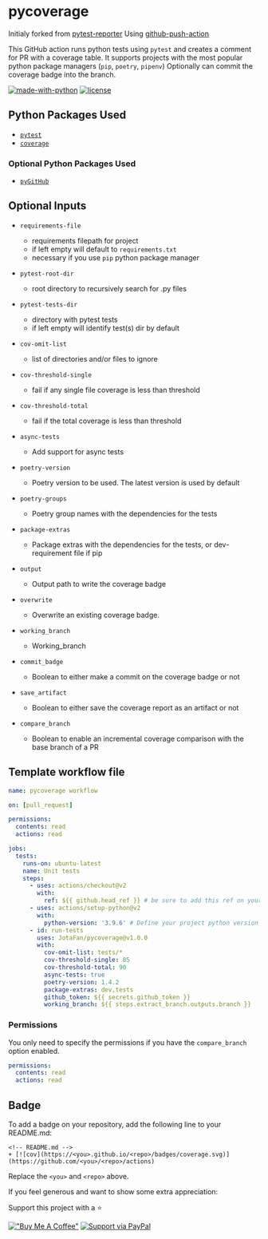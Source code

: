 # pycoverage

Initialy forked from [pytest-reporter](https://github.com/dima-engineer/pytest-reporter)
Using [github-push-action](https://github.com/ad-m/github-push-action)

This GitHub action runs python tests using `pytest` and creates a comment for PR with a coverage table.
It supports projects with the most popular python package managers (`pip`, `poetry`, `pipenv`)
Optionally can commit the coverage badge into the branch.

[![made-with-python](https://img.shields.io/badge/Made%20with-Python-1f425f.svg)](https://www.python.org)
[![license](https://img.shields.io/github/license/JotaFan/pycoverage)](LICENSE)

## Python Packages Used

- [`pytest`](https://pypi.org/project/pytest/)
- [`coverage`](https://pypi.org/project/coverage/)

### Optional Python Packages Used

- [`pyGitHub`](https://pypi.org/project/PyGithub/)

## Optional Inputs

- `requirements-file`
  - requirements filepath for project
  - if left empty will default to `requirements.txt`
  - necessary if you use `pip` python package manager

- `pytest-root-dir`
  - root directory to recursively search for .py files

- `pytest-tests-dir`
  - directory with pytest tests
  - if left empty will identify test(s) dir by default

- `cov-omit-list`
  - list of directories and/or files to ignore

- `cov-threshold-single`
  - fail if any single file coverage is less than threshold

- `cov-threshold-total`
  - fail if the total coverage is less than threshold

- `async-tests`
  - Add support for async tests

- `poetry-version`
  - Poetry version to be used. The latest version is used by default

- `poetry-groups`
  - Poetry group names with the dependencies for the tests

- `package-extras`
  - Package extras with the dependencies for the tests, or dev-requirement file if pip

- `output`
  - Output path to write the coverage badge

- `overwrite`
  - Overwrite an existing coverage badge.

- `working_branch`
  - Working_branch

- `commit_badge`
  - Boolean to either make a commit on the coverage badge or not

- `save_artifact`
  - Boolean to either save the coverage report as an artifact or not

- `compare_branch`
  - Boolean to enable an incremental coverage comparison with the base branch of a PR

## Template workflow file

```yaml
name: pycoverage workflow

on: [pull_request]

permissions:
  contents: read
  actions: read

jobs:
  tests:
    runs-on: ubuntu-latest
    name: Unit tests
    steps:
      - uses: actions/checkout@v2
        with:
          ref: ${{ github.head_ref }} # be sure to add this ref on your checkout
      - uses: actions/setup-python@v2
        with:
          python-version: '3.9.6' # Define your project python version
      - id: run-tests
        uses: JotaFan/pycoverage@v1.0.0
        with:
          cov-omit-list: tests/*
          cov-threshold-single: 85
          cov-threshold-total: 90
          async-tests: true
          poetry-version: 1.4.2
          package-extras: dev,tests
          github_token: ${{ secrets.github_token }}
          working_branch: ${{ steps.extract_branch.outputs.branch }}
```

### Permissions

You only need to specify the permissions if you have the `compare_branch` option enabled.
```yaml
permissions:
  contents: read
  actions: read
```

## Badge

To add a badge on your repository, add the following line to your README.md:

    <!-- README.md -->
    + [![cov](https://<you>.github.io/<repo>/badges/coverage.svg)](https://github.com/<you>/<repo>/actions)

Replace the `<you>` and `<repo>` above.

If you feel generous and want to show some extra appreciation:

Support this project with a :star:

[buymeacoffee-shield]: https://www.buymeacoffee.com/assets/img/custom_images/orange_img.png
[!["Buy Me A Coffee"](https://user-images.githubusercontent.com/1376749/120938564-50c59780-c6e1-11eb-814f-22a0399623c5.png)](https://www.buymeacoffee.com/jotaflamev)
 [![Support via PayPal](https://cdn.jsdelivr.net/gh/twolfson/paypal-github-button@1.0.0/dist/button.svg)](https://www.paypal.me/joaopps)